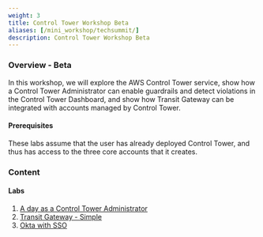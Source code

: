 ```yaml
---
weight: 3
title: Control Tower Workshop Beta
aliases: [/mini_workshop/techsummit/]
description: Control Tower Workshop Beta
---
```


### Overview - Beta
 
In this workshop, we will explore the AWS Control Tower service, show how a Control Tower Administrator can enable guardrails and detect violations in the Control Tower Dashboard, and show how Transit Gateway can be integrated with accounts managed by Control Tower. 

#### Prerequisites

These labs assume that the user has already deployed Control Tower, and thus has access to the three core accounts that it creates.

### Content

#### Labs
 
1. [A day as a Control Tower Administrator](../labs/ct_techsummit_lab1)
2. [Transit Gateway - Simple](../../infrastructure/tgw/tgw-simple/) 
3. [Okta with SSO](../../infrastructure/sso/okta_sso/) 
